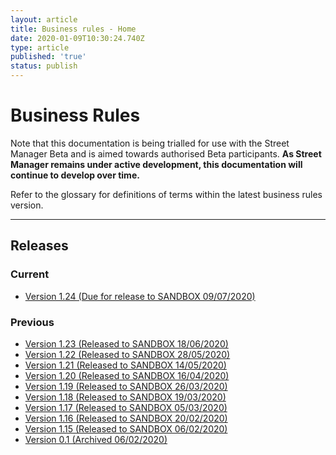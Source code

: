 ```yaml
---
layout: article
title: Business rules - Home
date: 2020-01-09T10:30:24.740Z
type: article
published: 'true'
status: publish
---
```

# Business Rules

Note that this documentation is being trialled for use with the Street Manager Beta and is aimed towards authorised Beta participants. **As Street Manager remains under active development, this documentation will continue to develop over time.**

Refer to the glossary for definitions of terms within the latest business rules version.


<hr class="govuk-section-break govuk-section-break--xl govuk-section-break--visible" />

## Releases

### Current
* [Version 1.24 \(Due for release to SANDBOX 09/07/2020\)](https://departmentfortransport.github.io/street-manager-docs/articles/business-rules-version-1-24.html)



### Previous

* [Version 1.23 \(Released to SANDBOX 18/06/2020\)](https://departmentfortransport.github.io/street-manager-docs/articles/business-rules-version-1-23.html)
* [Version 1.22 \(Released to SANDBOX 28/05/2020\)](https://departmentfortransport.github.io/street-manager-docs/articles/business-rules-version-1-22.html)
* [Version 1.21 \(Released to SANDBOX 14/05/2020\)](https://departmentfortransport.github.io/street-manager-docs/articles/business-rules-version-1-21.html)
* [Version 1.20 \(Released to SANDBOX 16/04/2020\)](https://departmentfortransport.github.io/street-manager-docs/articles/business-rules-version-1-20.html)
* [Version 1.19 \(Released to SANDBOX 26/03/2020\)](https://departmentfortransport.github.io/street-manager-docs/articles/business-rules-version-1-19.html)
* [Version 1.18 \(Released to SANDBOX 19/03/2020\)](https://departmentfortransport.github.io/street-manager-docs/articles/business-rules-version-1-18.html)
* [Version 1.17 \(Released to SANDBOX 05/03/2020\)](https://departmentfortransport.github.io/street-manager-docs/articles/business-rules-version-1-17.html)
* [Version 1.16 \(Released to SANDBOX 20/02/2020\)](https://departmentfortransport.github.io/street-manager-docs/articles/business-rules-version-1-16.html)
* [Version 1.15 (Released to SANDBOX 06/02/2020\)](https://departmentfortransport.github.io/street-manager-docs/articles/business-rules-version-1-15.html)
* [Version 0.1 \(Archived 06/02/2020\)](https://departmentfortransport.github.io/street-manager-docs/business-rules/)

